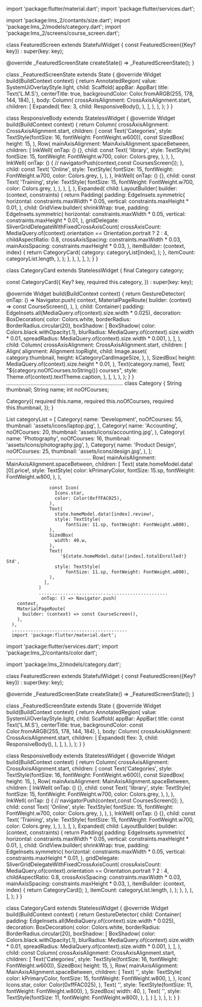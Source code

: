 import 'package:flutter/material.dart';
import 'package:flutter/services.dart';

import 'package:lms_2/contants/size.dart';
import 'package:lms_2/models/category.dart';
import 'package:lms_2/screens/course_screen.dart';

class FeaturedScreen extends StatefulWidget {
  const FeaturedScreen({Key? key}) : super(key: key);

  @override
  _FeaturedScreenState createState() => _FeaturedScreenState();
}

class _FeaturedScreenState extends State<FeaturedScreen> {
  @override
  Widget build(BuildContext context) {
    return AnnotatedRegion<SystemUiOverlayStyle>(
      value: SystemUiOverlayStyle.light,
      child: Scaffold(
        appBar: AppBar(
          title: Text('L.M.S'),
          centerTitle: true,
          backgroundColor: Color.fromARGB(255, 178, 144, 184),
        ),
        body: Column(
          crossAxisAlignment: CrossAxisAlignment.start,
          children: [
            Expanded(
              flex: 3,
              child: ResponsiveBody(),
            ),
          ],
        ),
      ),
    );
  }
}

class ResponsiveBody extends StatelessWidget {
  @override
  Widget build(BuildContext context) {
    return Column(
      crossAxisAlignment: CrossAxisAlignment.start,
      children: [
        const Text('Categories',
            style: TextStyle(fontSize: 16, fontWeight: FontWeight.w600)),
        const SizedBox(
          height: 15,
        ),
        Row(
          mainAxisAlignment: MainAxisAlignment.spaceBetween,
          children: [
            InkWell(
              onTap: () {},
              child: const Text(
                'library',
                style: TextStyle(
                  fontSize: 15,
                  fontWeight: FontWeight.w700,
                  color: Colors.grey,
                ),
              ),
            ),
            InkWell(
              onTap: () {
                // navigatorPush(context,const CoursesScreen());
              },
              child: const Text(
                'Online',
                style: TextStyle(
                  fontSize: 15,
                  fontWeight: FontWeight.w700,
                  color: Colors.grey,
                ),
              ),
            ),
            InkWell(
              onTap: () {},
              child: const Text(
                'Training',
                style: TextStyle(
                  fontSize: 15,
                  fontWeight: FontWeight.w700,
                  color: Colors.grey,
                ),
              ),
            ),
          ],
        ),
        Expanded(
          child: LayoutBuilder(
            builder: (context, constraints) {
              return Padding(
                padding: EdgeInsets.symmetric(
                  horizontal: constraints.maxWidth * 0.05,
                  vertical: constraints.maxHeight * 0.01,
                ),
                child: GridView.builder(
                  shrinkWrap: true,
                  padding: EdgeInsets.symmetric(
                    horizontal: constraints.maxWidth * 0.05,
                    vertical: constraints.maxHeight * 0.01,
                  ),
                  gridDelegate: SliverGridDelegateWithFixedCrossAxisCount(
                    crossAxisCount: MediaQuery.of(context).orientation ==
                            Orientation.portrait
                        ? 2
                        : 4,
                    childAspectRatio: 0.8,
                    crossAxisSpacing: constraints.maxWidth * 0.03,
                    mainAxisSpacing: constraints.maxHeight * 0.03,
                  ),
                  itemBuilder: (context, index) {
                    return CategoryCard(
                      category: categoryList[index],
                    );
                  },
                  itemCount: categoryList.length,
                ),
              );
            },
          ),
        ),
      ],
    );
  }
}

class CategoryCard extends StatelessWidget {
  final Category category;

  const CategoryCard({
    Key? key,
    required this.category,
  }) : super(key: key);

  @override
  Widget build(BuildContext context) {
    return GestureDetector(
      onTap: () => Navigator.push(
        context,
        MaterialPageRoute(
          builder: (context) => const CourseScreen(),
        ),
      ),
      child: Container(
        padding: EdgeInsets.all(MediaQuery.of(context).size.width * 0.025),
        decoration: BoxDecoration(
          color: Colors.white,
          borderRadius: BorderRadius.circular(20),
          boxShadow: [
            BoxShadow(
              color: Colors.black.withOpacity(.1),
              blurRadius: MediaQuery.of(context).size.width * 0.01,
              spreadRadius: MediaQuery.of(context).size.width * 0.001,
            ),
          ],
        ),
        child: Column(
          crossAxisAlignment: CrossAxisAlignment.start,
          children: [
            Align(
              alignment: Alignment.topRight,
              child: Image.asset(
                category.thumbnail,
                height: kCategoryCardImageSize,
              ),
            ),
            SizedBox(
              height: MediaQuery.of(context).size.height * 0.01,
            ),
            Text(category.name),
            Text(
              "${category.noOfCourses.toString()} courses",
              style: Theme.of(context).textTheme.caption,
            ),
          ],
        ),
      ),
    );
  }
}
.............................................................................
class Category {
  String thumbnail;
  String name;
  int noOfCourses;

  Category({
    required this.name,
    required this.noOfCourses,
    required this.thumbnail,
  });
}

List<Category> categoryList = [
  Category(
    name: 'Development',
    noOfCourses: 55,
    thumbnail: 'assets/icons/laptop.jpg',
  ),
  Category(
    name: 'Accounting',
    noOfCourses: 20,
    thumbnail: 'assets/icons/accounting.jpg',
  ),
  Category(
    name: 'Photography',
    noOfCourses: 16,
    thumbnail: 'assets/icons/photography.jpg',
  ),
  Category(
    name: 'Product Design',
    noOfCourses: 25,
    thumbnail: 'assets/icons/design.jpg',
  ),
];
........................................................
Row(
                  mainAxisAlignment: MainAxisAlignment.spaceBetween,
                  children: [
                    Text(
                      state.homeModel.data![0].price!,
                      style: TextStyle(
                        color: kPrimaryColor,
                        fontSize: 15.sp,
                        fontWeight: FontWeight.w800,
                      ),
                    ),

                    const Icon(
                      Icons.star,
                      color: Color(0xffFAC025),
                    ),
                    Text(
                      state.homeModel.data![index].review!,
                      style: TextStyle(
                          fontSize: 11.sp, fontWeight: FontWeight.w800),
                    ),
                    SizedBox(
                      width: 40.w,
                    ),
                    Text(
                        '${state.homeModel.data![index].totalEnrolled!} Std',
                      style: TextStyle(
                          fontSize: 11.sp, fontWeight: FontWeight.w800),
                    ),
                  ],
                )
                ................................................
                 onTap: () => Navigator.push(
        context,
        MaterialPageRoute(
          builder: (context) => const CourseScreen(),
        ),
      ),
      ...........................................
      import 'package:flutter/material.dart';
import 'package:flutter/services.dart';
import 'package:lms_2/contants/color.dart';

import 'package:lms_2/models/category.dart';

class FeaturedScreen extends StatefulWidget {
  const FeaturedScreen({Key? key}) : super(key: key);

  @override
  _FeaturedScreenState createState() => _FeaturedScreenState();
}

class _FeaturedScreenState extends State<FeaturedScreen> {
  @override
  Widget build(BuildContext context) {
    return AnnotatedRegion<SystemUiOverlayStyle>(
      value: SystemUiOverlayStyle.light,
      child: Scaffold(
        appBar: AppBar(
          title: const Text('L.M.S'),
          centerTitle: true,
          backgroundColor: const Color.fromARGB(255, 178, 144, 184),
        ),
        body: Column(
          crossAxisAlignment: CrossAxisAlignment.start,
          children: [
            Expanded(
              flex: 3,
              child: ResponsiveBody(),
            ),
          ],
        ),
      ),
    );
  }
}

class ResponsiveBody extends StatelessWidget {
  @override
  Widget build(BuildContext context) {
    return Column(
      crossAxisAlignment: CrossAxisAlignment.start,
      children: [
        const Text('Categories',
            style: TextStyle(fontSize: 16, fontWeight: FontWeight.w600)),
        const SizedBox(
          height: 15,
        ),
        Row(
          mainAxisAlignment: MainAxisAlignment.spaceBetween,
          children: [
            InkWell(
              onTap: () {},
              child: const Text(
                'library',
                style: TextStyle(
                  fontSize: 15,
                  fontWeight: FontWeight.w700,
                  color: Colors.grey,
                ),
              ),
            ),
            InkWell(
              onTap: () {
                // navigatorPush(context,const CoursesScreen());
              },
              child: const Text(
                'Online',
                style: TextStyle(
                  fontSize: 15,
                  fontWeight: FontWeight.w700,
                  color: Colors.grey,
                ),
              ),
            ),
            InkWell(
              onTap: () {},
              child: const Text(
                'Training',
                style: TextStyle(
                  fontSize: 15,
                  fontWeight: FontWeight.w700,
                  color: Colors.grey,
                ),
              ),
            ),
          ],
        ),
        Expanded(
          child: LayoutBuilder(
            builder: (context, constraints) {
              return Padding(
                padding: EdgeInsets.symmetric(
                  horizontal: constraints.maxWidth * 0.05,
                  vertical: constraints.maxHeight * 0.01,
                ),
                child: GridView.builder(
                  shrinkWrap: true,
                  padding: EdgeInsets.symmetric(
                    horizontal: constraints.maxWidth * 0.05,
                    vertical: constraints.maxHeight * 0.01,
                  ),
                  gridDelegate: SliverGridDelegateWithFixedCrossAxisCount(
                    crossAxisCount: MediaQuery.of(context).orientation ==
                            Orientation.portrait
                        ? 2
                        : 4,
                    childAspectRatio: 0.8,
                    crossAxisSpacing: constraints.maxWidth * 0.03,
                    mainAxisSpacing: constraints.maxHeight * 0.03,
                  ),
                  itemBuilder: (context, index) {
                    return CategoryCard();
                  },
                  itemCount: categoryList.length,
                ),
              );
            },
          ),
        ),
      ],
    );
  }
}

class CategoryCard extends StatelessWidget {
  @override
  Widget build(BuildContext context) {
    return GestureDetector(
      child: Container(
        padding: EdgeInsets.all(MediaQuery.of(context).size.width * 0.025),
        decoration: BoxDecoration(
          color: Colors.white,
          borderRadius: BorderRadius.circular(20),
          boxShadow: [
            BoxShadow(
              color: Colors.black.withOpacity(.1),
              blurRadius: MediaQuery.of(context).size.width * 0.01,
              spreadRadius: MediaQuery.of(context).size.width * 0.001,
            ),
          ],
        ),
        child: const Column(
          crossAxisAlignment: CrossAxisAlignment.start,
          children: [
            Text('Categories',
                style: TextStyle(fontSize: 16, fontWeight: FontWeight.w600)),
            SizedBox(
              height: 15,
            ),
            Row(
              mainAxisAlignment: MainAxisAlignment.spaceBetween,
              children: [
                Text(
                  '',
                  style: TextStyle(
                    color: kPrimaryColor,
                    fontSize: 15,
                    fontWeight: FontWeight.w800,
                  ),
                ),
                Icon(
                  Icons.star,
                  color: Color(0xffFAC025),
                ),
                Text(
                  '',
                  style: TextStyle(fontSize: 11, fontWeight: FontWeight.w800),
                ),
                SizedBox(
                  width: 40,
                ),
                Text(
                  '',
                  style: TextStyle(fontSize: 11, fontWeight: FontWeight.w800),
                ),
              ],
            )
          ],
        ),
      ),
    );
  }
}

